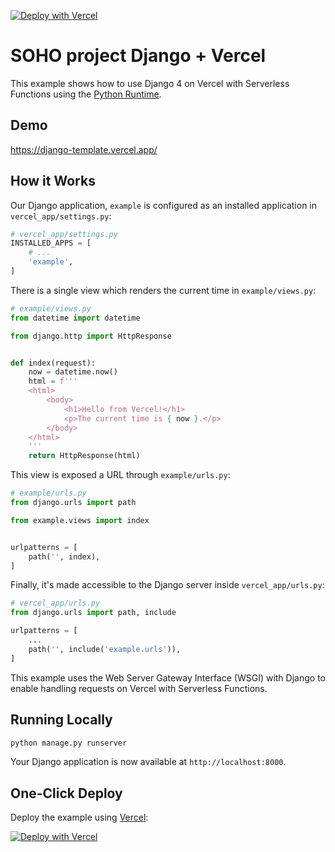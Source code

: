 [![Deploy with Vercel](https://vercel.com/button)](https://vercel.com/new/clone?repository-url=https%3A%2F%2Fgithub.com%2Fvercel%2Fexamples%2Ftree%2Fmain%2Fpython%2Fdjango&demo-title=Django%20%2B%20Vercel&demo-description=Use%20Django%204%20on%20Vercel%20with%20Serverless%20Functions%20using%20the%20Python%20Runtime.&demo-url=https%3A%2F%2Fdjango-template.vercel.app%2F&demo-image=https://assets.vercel.com/image/upload/v1669994241/random/django.png)

# SOHO project Django + Vercel

This example shows how to use Django 4 on Vercel with Serverless Functions using the [Python Runtime](https://vercel.com/docs/concepts/functions/serverless-functions/runtimes/python).

## Demo

https://django-template.vercel.app/

## How it Works

Our Django application, `example` is configured as an installed application in `vercel_app/settings.py`:

```python
# vercel_app/settings.py
INSTALLED_APPS = [
    # ...
    'example',
]
```

There is a single view which renders the current time in `example/views.py`:

```python
# example/views.py
from datetime import datetime

from django.http import HttpResponse


def index(request):
    now = datetime.now()
    html = f'''
    <html>
        <body>
            <h1>Hello from Vercel!</h1>
            <p>The current time is { now }.</p>
        </body>
    </html>
    '''
    return HttpResponse(html)
```

This view is exposed a URL through `example/urls.py`:

```python
# example/urls.py
from django.urls import path

from example.views import index


urlpatterns = [
    path('', index),
]
```

Finally, it's made accessible to the Django server inside `vercel_app/urls.py`:

```python
# vercel_app/urls.py
from django.urls import path, include

urlpatterns = [
    ...
    path('', include('example.urls')),
]
```

This example uses the Web Server Gateway Interface (WSGI) with Django to enable handling requests on Vercel with Serverless Functions.

## Running Locally

```bash
python manage.py runserver
```

Your Django application is now available at `http://localhost:8000`.

## One-Click Deploy

Deploy the example using [Vercel](https://vercel.com?utm_source=github&utm_medium=readme&utm_campaign=vercel-examples):

[![Deploy with Vercel](https://vercel.com/button)](https://vercel.com/new/clone?repository-url=https%3A%2F%2Fgithub.com%2Fvercel%2Fexamples%2Ftree%2Fmain%2Fpython%2Fdjango&demo-title=Django%20%2B%20Vercel&demo-description=Use%20Django%204%20on%20Vercel%20with%20Serverless%20Functions%20using%20the%20Python%20Runtime.&demo-url=https%3A%2F%2Fdjango-template.vercel.app%2F&demo-image=https://assets.vercel.com/image/upload/v1669994241/random/django.png)
